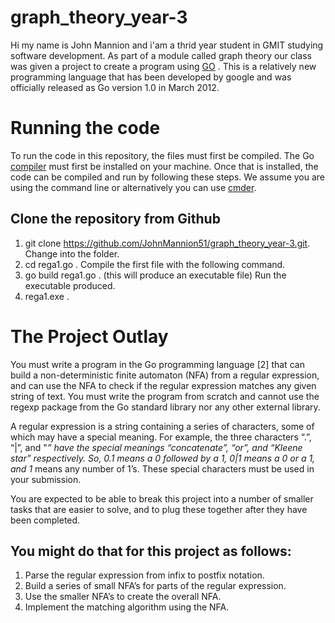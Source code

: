 # graph_theory_year-3

Hi my name is John Mannion and i'am a thrid year student in GMIT studying software development. As part of a module called 
graph theory our class was given a project to create a program using [GO](https://golang.org/)  .
This is a relatively new programming language that has been developed by google and was officially released as Go version 1.0 in March 2012. 

# Running the code

To run the code in this repository, the files must first be compiled. The Go [compiler](https://golang.org/doc/install) 
must first be installed on your machine. Once that is installed, the code can be compiled and run by following these steps. 
We assume you are using the command line or alternatively you can use [cmder](https://cmder.en.softonic.com/).

## Clone the repository from Github
1. git clone https://github.com/JohnMannion51/graph_theory_year-3.git.
Change into the folder.
2. cd rega1.go .
Compile the first file with the following command.
3. go build rega1.go .
(this will produce an executable file)
Run the executable produced.
4. rega1.exe .

# The Project Outlay

You must write a program in the Go programming language [2] that can
build a non-deterministic finite automaton (NFA) from a regular expression,
and can use the NFA to check if the regular expression matches any given
string of text. You must write the program from scratch and cannot use the
regexp package from the Go standard library nor any other external library.

A regular expression is a string containing a series of characters, some
of which may have a special meaning. For example, the three characters
“.”, “|”, and "*” have the special meanings “concatenate”, “or”, and “Kleene
star” respectively. So, 0.1 means a 0 followed by a 1, 0|1 means a 0 or a 1,
and 1* means any number of 1’s. These special characters must be used in
your submission.

You are expected to be able to break this project into a number of smaller
tasks that are easier to solve, and to plug these together after they have been
completed. 

## You might do that for this project as follows:
1. Parse the regular expression from infix to postfix notation.
2. Build a series of small NFA’s for parts of the regular expression.
3. Use the smaller NFA’s to create the overall NFA.
4. Implement the matching algorithm using the NFA.

